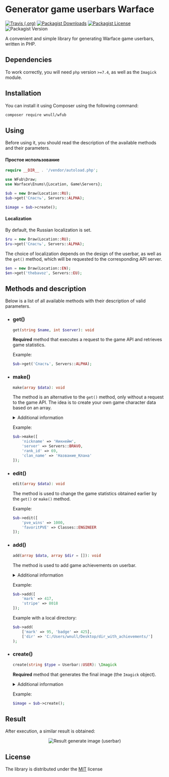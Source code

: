 # Generator game userbars Warface

[![Travis (.org)](https://img.shields.io/travis/wnull/wfub?style=flat-square)](https://travis-ci.com/wnull/wfub) [![Packagist Downloads](https://img.shields.io/packagist/dm/wnull/wfub?color=informational&style=flat-square)](//packagist.org/packages/wnull/wfub) [![Packagist License](https://img.shields.io/packagist/l/wnull/wfub?style=flat-square)](//packagist.org/packages/wnull/wfub) ![Packagist Version](https://img.shields.io/packagist/v/wnull/wfub?style=flat-square)

A convenient and simple library for generating Warface game userbars, written in PHP.

## Dependencies

To work correctly, you will need `php` version `>=7.4`, as well as the `Imagick` module.

## Installation

You can install it using Composer using the following command:

```sh
composer require wnull/wfub
```

## Using

Before using it, you should read the description of the available methods and their parameters.

#### Простое использование

```php
require __DIR__ . '/vendor/autoload.php';

use WFub\Draw;
use Warface\Enums\{Location, Game\Servers};

$ub = new Draw(Location::RU);
$ub->get('Сласть', Servers::ALPHA);

$image = $ub->create();
```

#### Localization

By default, the Russian localization is set.

```php
$ru = new Draw(Location::RU);
$ru->get('Сласть', Servers::ALPHA);
```

The choice of localization depends on the design of the userbar, as well as the `get()` method, which will be requested to the corresponding API server.

```php
$en = new Draw(Location::EN);
$en->get('thebavoz', Servers::EU);
```

## Methods and description

Below is a list of all available methods with their description of valid parameters.

* ### get()
	```php
	get(string $name, int $server): void
	```
	**Required** method that executes a request to the game API and retrieves game statistics.

	Example:
	```php
	$ub->get('Сласть', Servers::ALPHA);
	```
  
* ### make()
 	```php
	make(array $data): void
	```
	The method is an alternative to the `get()` method, only without a request to the game API. The idea is to create your own game character data based on an array.
	
	<details>
		<summary>Additional information</summary>
		<p>	</p>
		<p>To use it correctly, you must pass at least 3 required parameters in the associative array, such as: <code>nickname</code>, <code>server</code>, <code>rank_id</code>.</p>
	</details>

	Example:
	```php
	$ub->make([
	    'nickname' => 'Никнейм',
	    'server' => Servers::BRAVO,
	    'rank_id' => 69,
	    'clan_name' => 'Название_Клана'
	]);
	```

* ### edit()
	```php
	edit(array $data): void
	```
  The method is used to change the game statistics obtained earlier by the `get()` or `make()` method.

	Example:
	```php
	$ub->edit([
	    'pve_wins' => 1000,
	    'favoritPVE' => Classes::ENGINEER
	]);
	```

* ### add()
	```php
	add(array $data, array $dir = []): void
	```
	The method is used to add game achievements on userbar.

	<details>
		<summary>Additional information</summary>
		<p>	</p>
		<p>As the first parameter you need to pass an associative array with the required keys: <code>mark</code>, <code>base</code>, or <code>stripe</code>, whose values are numeric achievement IDs.</p>
		<p>As the second (optional) parameter, you can pass an associative array with the key <code>dir</code>, the value of which will specify the path to the local achievements directory.</p>
	</details>

	Example:
	```php
	$ub->add([
	    'mark' => 417,
	    'stripe' => 8018
	]);
	```
	Example with a local directory:
	```php
	$ub->add(
	    ['mark' => 95, 'badge' => 425],
	    ['dir' => 'C:/Users/wnull/Desktop/dir_with_achievements/']
	);
	```

* ### create()
	```php
	create(string $type = Userbar::USER): \Imagick
	```
	**Required** method that generates the final image (the `Imagick` object).

	<details>
		<summary>Additional information</summary>
		<p>	</p>
		<p>The method accepts a parameter <i>of the type</i> of the userbar. The default value is <code>user</code>. Valid values: <code>user</code>, <code>join</code>, or <code>clean</code>.</p>
	</details>
	
	Example:
	```php
	$image = $ub->create();
	```

## Result

After execution, a similar result is obtained:

<p align="center">
	<img src="https://user-images.githubusercontent.com/33278849/108274140-8a4fb280-7185-11eb-9bd9-f3becce70b70.png" alt="Result generate image (userbar)">
</p>

## License

The library is distributed under the [MIT](https://github.com/wnull/wfub/blob/master/LICENSE) license